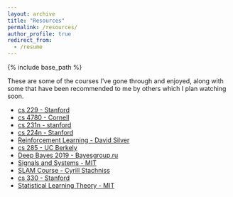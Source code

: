 ```yaml
---
layout: archive
title: "Resources"
permalink: /resources/
author_profile: true
redirect_from:
  - /resume
---
```


{% include base_path %}


These are some of the courses I've gone through and enjoyed, along with some that have been recommended to me by others which I plan watching soon.

 - [cs 229 - Stanford](https://www.youtube.com/playlist?list=PLA89DCFA6ADACE599)
 - [cs 4780 - Cornell](https://www.youtube.com/playlist?list=PLl8OlHZGYOQ7bkVbuRthEsaLr7bONzbXS)
 - [cs 231n - stanford](https://www.youtube.com/results?search_query=cs+231n)
 - [cs 224n - Stanford](https://www.youtube.com/playlist?list=PLoROMvodv4rOhcuXMZkNm7j3fVwBBY42z)
 - [Reinforcement Learning - David Silver](https://www.youtube.com/playlist?list=PLqYmG7hTraZDM-OYHWgPebj2MfCFzFObQ)
 - [cs 285 - UC Berkely](https://www.youtube.com/playlist?list=PLkFD6_40KJIwhWJpGazJ9VSj9CFMkb79A)
 - [Deep Bayes 2019 - Bayesgroup.ru](https://www.youtube.com/playlist?list=PLe5rNUydzV9QHe8VDStpU0o8Yp63OecdW)
 - [Signals and Systems - MIT](https://www.youtube.com/playlist?list=PL41692B571DD0AF9B)
 - [SLAM Course - Cyrill Stachniss](https://www.youtube.com/playlist?list=PLgnQpQtFTOGQrZ4O5QzbIHgl3b1JHimN_)
 - [cs 330 - Stanford](https://www.youtube.com/playlist?list=PLoROMvodv4rMC6zfYmnD7UG3LVvwaITY5)
 - [Statistical Learning Theory - MIT](https://www.youtube.com/playlist?list=PLyGKBDfnk-iB4Xz_EAJNEgGF5I-6OzRNI)